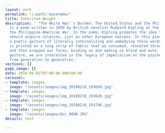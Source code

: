 ```yaml
---
layout: work
permalink: "/:path/:basename/"
title: Inherited Weight
description: ' "The White Man''s Burden: The United States and the Philippine Islands"
  is a poem written in 1899 by British novelist Rudyard Kipling at the beginning of
  the Philippine-American War. In the poem, Kipling promotes the idea that the US
  should acquire colonies, just as other European nations. In this piece, we performed
  a poetic gesture of literally internalizing and embodying these words. The poem
  is printed on a long strip of fabric that we consumed, revealed through our mouths,
  and then wrapped our faces; binding us and making us blind and mute. Through this
  gesture, we are interested in the legacy of imperialism on the psyche and body,
  from generation to generation.'
sections: []
page_image: []
date: 2018-06-01T05:00:00.000+00:00
carousel:
- template: images
  image: "/assets/images/img_20180210_193658.jpg"
- template: images
  image: "/assets/images/img_20180210_193620.jpg"
- template: images
  image: "/assets/images/img_20180210_193746.jpg"
- template: images
  image: "/assets/images/dsc_0898.JPG"
details: test

---
```

